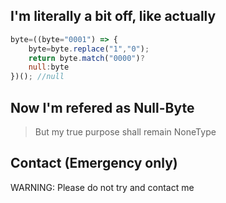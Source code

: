 ## I'm literally a bit off, like actually

```js
byte=((byte="0001") => {
    byte=byte.replace("1","0");
    return byte.match("0000")?
    null:byte
})(); //null
```

## Now I'm refered as Null-Byte
> But my true purpose shall remain NoneType

## Contact (Emergency only)
WARNING: Please do not try and contact me
